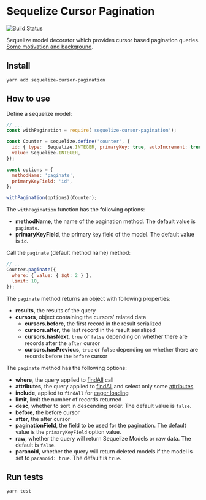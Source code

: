 # Sequelize Cursor Pagination

[![Build Status](https://travis-ci.org/Kaltsoon/sequelize-cursor-pagination.svg?branch=master)](https://travis-ci.org/Kaltsoon/sequelize-cursor-pagination)

Sequelize model decorator which provides cursor based pagination queries. [Some motivation and background](https://dev-blog.apollodata.com/understanding-pagination-rest-graphql-and-relay-b10f835549e7).

## Install

```
yarn add sequelize-cursor-pagination
```

## How to use

Define a sequelize model:

```javascript
// ...
const withPagination = require('sequelize-cursor-pagination');

const Counter = sequelize.define('counter', {
  id: { type:  Sequelize.INTEGER, primaryKey: true, autoIncrement: true },
  value: Sequelize.INTEGER,
});

const options = {
  methodName: 'paginate',
  primaryKeyField: 'id',
};

withPagination(options)(Counter);
```

The ``withPagination`` function has the following options:

* **methodName**, the name of the pagination method. The default value is `paginate`.
* **primaryKeyField**, the primary key field of the model. The default value is `id`.

Call the `paginate` (default method name) method:

```javascript
// ...
Counter.paginate({
  where: { value: { $gt: 2 } },
  limit: 10,
});
```

The ``paginate`` method returns an object with following properties:

* **results**, the results of the query
* **cursors**, object containing the cursors' related data
  * **cursors.before**, the first record in the result serialized
  * **cursors.after**, the last record in the result serialized
  * **cursors.hasNext**, `true` or `false` depending on whether there are records after the `after` cursor
  * **cursors.hasPrevious**, `true` or `false` depending on whether there are records before the `before` cursor

The ``paginate`` method has the following options:

* **where**, the query applied to [findAll](http://docs.sequelizejs.com/manual/tutorial/models-usage.html#-findall-search-for-multiple-elements-in-the-database) call
* **attributes**, the query applied to [findAll](http://docs.sequelizejs.com/manual/tutorial/models-usage.html#-findall-search-for-multiple-elements-in-the-database) and select only some [attributes](http://docs.sequelizejs.com/manual/tutorial/querying.html#attributes)
* **include**, applied to ``findAll`` for [eager loading](http://docs.sequelizejs.com/manual/tutorial/models-usage.html#eager-loading)
* **limit**, limit the number of records returned
* **desc**, whether to sort in descending order. The default value is ``false``.
* **before**, the before cursor
* **after**, the after cursor
* **paginationField**, the field to be used for the pagination. The default value is the `primaryKeyField` option value.
* **raw**, whether the query will return Sequelize Models or raw data. The default is ``false``.
* **paranoid**, whether the query will return deleted models if the model is set to `paranoid: true`. The default is ``true``.

## Run tests

```
yarn test
```
